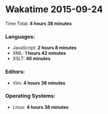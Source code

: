 # Wakatime 2015-09-24

Time Total: **4 hours 38 minutes**

### Languages:
- JavaScript: **2 hours 8 minutes** 
- XML: **1 hours 42 minutes** 
- XSLT: **46 minutes** 

### Editors:
- Vim: **4 hours 38 minutes** 

### Operating Systems:
- Linux: **4 hours 38 minutes** 

